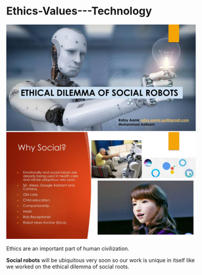# Ethics-Values---Technology
<img src='Ethics Presentation.jpg' width=800>
<img src='Ethics Presentation(1).jpg' width=800>


Ethics are an important part of human civilization.

**Social robots** will be ubiquitous very soon so our work is unique in itself like we worked on the ethical dilemma of social roots.
